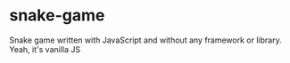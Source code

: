 # snake-game
Snake game written with JavaScript and without any framework or library. Yeah, it's vanilla JS
